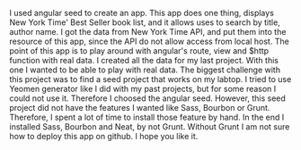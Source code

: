 I used angular seed to create an app.
This app does one thing, displays New York Time' Best Seller book list, and it allows uses to search by title, author name. I got the data from New York Time API, and put them into the resource of this app, since the API do not allow access from local host.
The point of this app is to play around with angular's route, view and $http function with real data. I created all the data for my last project. With this one I wanted to be able to play with real data.
The biggest challenge with this project was to find a seed project that works on my labtop. I tried to use Yeomen generator like I did with my past projects, but for some reason I could not use it. Therefore I choosed the angular seed. However, this seed project did not have the features I wanted like Sass, Bourbon or Grunt. Therefore, I spent a lot of time to install those feature by hand. In the end I installed Sass, Bourbon and Neat, by not Grunt. Without Grunt I am not sure how to deploy this app on github.
I hope you like it.

